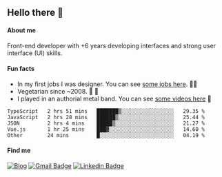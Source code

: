 ## Hello there 🤘

#### About me

Front-end developer with +6 years developing interfaces and strong user interface (UI) skills.

#### Fun facts

- In my first jobs I was designer. You can see [some jobs here](https://www.behance.net/edermunhoz1384). 👨‍💻
- Vegetarian since ~2008. 🌱 🍄
- I played in an authorial metal band. You can see [some videos here](https://www.youtube.com/watch?v=73xqyuybYWc&ab_channel=OrckOut) 🎸

<!--START_SECTION:waka-->
```text
TypeScript   2 hrs 51 mins   ███████▒░░░░░░░░░░░░░░░░░   29.35 % 
JavaScript   2 hrs 28 mins   ██████▒░░░░░░░░░░░░░░░░░░   25.44 % 
JSON         2 hrs 4 mins    █████▒░░░░░░░░░░░░░░░░░░░   21.27 % 
Vue.js       1 hr 25 mins    ███▓░░░░░░░░░░░░░░░░░░░░░   14.60 % 
Other        24 mins         █░░░░░░░░░░░░░░░░░░░░░░░░   04.19 % 
```
<!--END_SECTION:waka-->

#### Find me

[![Blog](https://img.shields.io/badge/blog-https%3A%2F%2Federmunhozsantos.com%2F-orange)](https://edermunhozsantos.netlify.app/)
[![Gmail Badge](https://img.shields.io/badge/-edermunhozsantos@gmail.com-c14438?style=flat-square&logo=Gmail&logoColor=white&link=mailto:edermunhozsantos@gmail.com)](mailto:edermunhozsantos@gmail.com)
[![Linkedin Badge](https://img.shields.io/badge/-LinkedIn-blue?style=flat-square&logo=Linkedin&logoColor=white&link=eder-munhoz-dos-santos-52965b66)](https://www.linkedin.com/in/eder-munhoz-dos-santos-52965b66)
